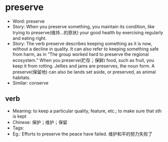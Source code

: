 # preserve

- Word: preserve
- Story: When you preserve something, you maintain its condition, like trying to preserve(维持…的原状) your good health by exercising regularly and eating right.
- Story: The verb preserve describes keeping something as it is now, without a decline in quality. It can also refer to keeping something safe from harm, as in “The group worked hard to preserve the regional ecosystem.” When you preserve(贮存；保鲜) food, such as fruit, you keep it from rotting. Jellies and jams are preserves, the noun form. A preserve(保留地) can also be lands set aside, or preserved, as animal habitats.
- Similar: conserve

## verb

- Meaning: to keep a particular quality, feature, etc.; to make sure that sth is kept
- Chinese: 保护；维护；保留
- Tags: 
- Eg.: Efforts to preserve the peace have failed. 维护和平的努力失败了

